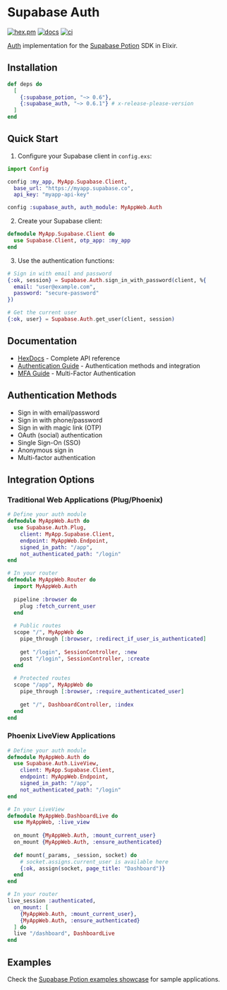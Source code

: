 # Supabase Auth

[![hex.pm](https://img.shields.io/hexpm/v/supabase_auth.svg)](https://hex.pm/packages/supabase_auth)
[![docs](https://img.shields.io/badge/hex-docs-blue.svg)](https://hexdocs.pm/supabase_auth)
[![ci](https://github.com/supabase-community/auth-ex/actions/workflows/ci.yml/badge.svg)](https://github.com/supabase-community/auth-ex/actions/workflows/ci.yml)

[Auth](https://supabase.com/docs/guides/auth) implementation for the [Supabase Potion](https://hexdocs.pm/supabase_potion) SDK in Elixir.

## Installation

```elixir
def deps do
  [
    {:supabase_potion, "~> 0.6"},
    {:supabase_auth, "~> 0.6.1"} # x-release-please-version
  ]
end
```

## Quick Start

1. Configure your Supabase client in `config.exs`:

```elixir
import Config

config :my_app, MyApp.Supabase.Client,
  base_url: "https://myapp.supabase.co",
  api_key: "myapp-api-key"

config :supabase_auth, auth_module: MyAppWeb.Auth
```

2. Create your Supabase client:

```elixir
defmodule MyApp.Supabase.Client do
  use Supabase.Client, otp_app: :my_app
end
```

3. Use the authentication functions:

```elixir
# Sign in with email and password
{:ok, session} = Supabase.Auth.sign_in_with_password(client, %{
  email: "user@example.com",
  password: "secure-password"
})

# Get the current user
{:ok, user} = Supabase.Auth.get_user(client, session)
```

## Documentation

- [HexDocs](https://hexdocs.pm/supabase_auth) - Complete API reference
- [Authentication Guide](https://hexdocs.pm/supabase_auth/auth_guide.html) - Authentication methods and integration
- [MFA Guide](https://hexdocs.pm/supabase_auth/mfa_guide.html) - Multi-Factor Authentication

## Authentication Methods

- Sign in with email/password
- Sign in with phone/password
- Sign in with magic link (OTP)
- OAuth (social) authentication
- Single Sign-On (SSO)
- Anonymous sign in
- Multi-factor authentication

## Integration Options

### Traditional Web Applications (Plug/Phoenix)

```elixir
# Define your auth module
defmodule MyAppWeb.Auth do
  use Supabase.Auth.Plug,
    client: MyApp.Supabase.Client,
    endpoint: MyAppWeb.Endpoint,
    signed_in_path: "/app",
    not_authenticated_path: "/login"
end

# In your router
defmodule MyAppWeb.Router do
  import MyAppWeb.Auth
  
  pipeline :browser do
    plug :fetch_current_user
  end
  
  # Public routes
  scope "/", MyAppWeb do
    pipe_through [:browser, :redirect_if_user_is_authenticated]
    
    get "/login", SessionController, :new
    post "/login", SessionController, :create
  end
  
  # Protected routes
  scope "/app", MyAppWeb do
    pipe_through [:browser, :require_authenticated_user]
    
    get "/", DashboardController, :index
  end
end
```

### Phoenix LiveView Applications

```elixir
# Define your auth module
defmodule MyAppWeb.Auth do
  use Supabase.Auth.LiveView,
    client: MyApp.Supabase.Client,
    endpoint: MyAppWeb.Endpoint,
    signed_in_path: "/app",
    not_authenticated_path: "/login"
end

# In your LiveView
defmodule MyAppWeb.DashboardLive do
  use MyAppWeb, :live_view
  
  on_mount {MyAppWeb.Auth, :mount_current_user}
  on_mount {MyAppWeb.Auth, :ensure_authenticated}
  
  def mount(_params, _session, socket) do
    # socket.assigns.current_user is available here
    {:ok, assign(socket, page_title: "Dashboard")}
  end
end

# In your router
live_session :authenticated,
  on_mount: [
    {MyAppWeb.Auth, :mount_current_user},
    {MyAppWeb.Auth, :ensure_authenticated}
  ] do
  live "/dashboard", DashboardLive
end
```

## Examples

Check the [Supabase Potion examples showcase](https://github.com/supabase-community/supabase-ex?tab=readme-ov-file#examples) for sample applications.
